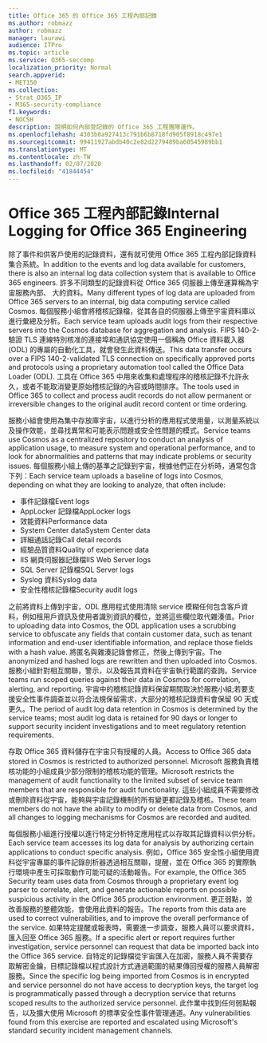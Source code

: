 ```yaml
---
title: Office 365 的 Office 365 工程內部記錄
ms.author: robmazz
author: robmazz
manager: laurawi
audience: ITPro
ms.topic: article
ms.service: O365-seccomp
localization_priority: Normal
search.appverid:
- MET150
ms.collection:
- Strat_O365_IP
- M365-security-compliance
f1.keywords:
- NOCSH
description: 說明如何內部登記錄的 Office 365 工程團隊運作。
ms.openlocfilehash: 4303b0a927413c791b6b8718fd905f8918c497e1
ms.sourcegitcommit: 99411927abdb40c2e82d2279489ba60545989bb1
ms.translationtype: MT
ms.contentlocale: zh-TW
ms.lasthandoff: 02/07/2020
ms.locfileid: "41844454"
---
```

# <a name="internal-logging-for-office-365-engineering"></a><span data-ttu-id="b7eac-103">Office 365 工程內部記錄</span><span class="sxs-lookup"><span data-stu-id="b7eac-103">Internal Logging for Office 365 Engineering</span></span>

<span data-ttu-id="b7eac-104">除了事件和供客戶使用的記錄資料，還有就可使用 Office 365 工程內部記錄資料集合系統。</span><span class="sxs-lookup"><span data-stu-id="b7eac-104">In addition to the events and log data available for customers, there is also an internal log data collection system that is available to Office 365 engineers.</span></span> <span data-ttu-id="b7eac-105">許多不同類型的記錄資料從 Office 365 伺服器上傳至運算稱為宇宙服務內部、 大的資料。</span><span class="sxs-lookup"><span data-stu-id="b7eac-105">Many different types of log data are uploaded from Office 365 servers to an internal, big data computing service called Cosmos.</span></span> <span data-ttu-id="b7eac-106">每個服務小組會將稽核記錄檔，從其各自的伺服器上傳至宇宙資料庫以進行彙總及分析。</span><span class="sxs-lookup"><span data-stu-id="b7eac-106">Each service team uploads audit logs from their respective servers into the Cosmos database for aggregation and analysis.</span></span> <span data-ttu-id="b7eac-107">FIPS 140-2-驗證 TLS 連線特別核准的連接埠和通訊協定使用一個稱為 Office 資料載入器 (ODL) 的專屬的自動化工具，就會發生此資料傳送。</span><span class="sxs-lookup"><span data-stu-id="b7eac-107">This data transfer occurs over a FIPS 140-2-validated TLS connection on specifically approved ports and protocols using a proprietary automation tool called the Office Data Loader (ODL).</span></span> <span data-ttu-id="b7eac-108">工具在 Office 365 中用來收集和處理程序的稽核記錄不允許永久，或者不能取消變更原始稽核記錄的內容或時間排序。</span><span class="sxs-lookup"><span data-stu-id="b7eac-108">The tools used in Office 365 to collect and process audit records do not allow permanent or irreversible changes to the original audit record content or time ordering.</span></span>

<span data-ttu-id="b7eac-109">服務小組會使用為集中存放庫宇宙，以進行分析的應用程式使用量，以測量系統以及操作效能，並尋找異常和可能表示問題或安全性問題的模式。</span><span class="sxs-lookup"><span data-stu-id="b7eac-109">Service teams use Cosmos as a centralized repository to conduct an analysis of application usage, to measure system and operational performance, and to look for abnormalities and patterns that may indicate problems or security issues.</span></span> <span data-ttu-id="b7eac-110">每個服務小組上傳的基準之記錄到宇宙，根據他們正在分析時，通常包含下列：</span><span class="sxs-lookup"><span data-stu-id="b7eac-110">Each service team uploads a baseline of logs into Cosmos, depending on what they are looking to analyze, that often include:</span></span>

- <span data-ttu-id="b7eac-111">事件記錄檔</span><span class="sxs-lookup"><span data-stu-id="b7eac-111">Event logs</span></span>
- <span data-ttu-id="b7eac-112">AppLocker 記錄檔</span><span class="sxs-lookup"><span data-stu-id="b7eac-112">AppLocker logs</span></span>
- <span data-ttu-id="b7eac-113">效能資料</span><span class="sxs-lookup"><span data-stu-id="b7eac-113">Performance data</span></span>
- <span data-ttu-id="b7eac-114">System Center data</span><span class="sxs-lookup"><span data-stu-id="b7eac-114">System Center data</span></span>
- <span data-ttu-id="b7eac-115">詳細通話記錄</span><span class="sxs-lookup"><span data-stu-id="b7eac-115">Call detail records</span></span>
- <span data-ttu-id="b7eac-116">經驗品質資料</span><span class="sxs-lookup"><span data-stu-id="b7eac-116">Quality of experience data</span></span>
- <span data-ttu-id="b7eac-117">IIS 網頁伺服器記錄檔</span><span class="sxs-lookup"><span data-stu-id="b7eac-117">IIS Web Server logs</span></span>
- <span data-ttu-id="b7eac-118">SQL Server 記錄檔</span><span class="sxs-lookup"><span data-stu-id="b7eac-118">SQL Server logs</span></span>
- <span data-ttu-id="b7eac-119">Syslog 資料</span><span class="sxs-lookup"><span data-stu-id="b7eac-119">Syslog data</span></span>
- <span data-ttu-id="b7eac-120">安全性稽核記錄檔</span><span class="sxs-lookup"><span data-stu-id="b7eac-120">Security audit logs</span></span>

<span data-ttu-id="b7eac-121">之前將資料上傳到宇宙，ODL 應用程式使用清除 service 模糊任何包含客戶資料，例如租用戶資訊及使用者識別資訊的欄位，並將這些欄位取代雜湊值。</span><span class="sxs-lookup"><span data-stu-id="b7eac-121">Prior to uploading data into Cosmos, the ODL application uses a scrubbing service to obfuscate any fields that contain customer data, such as tenant information and end-user identifiable information, and replace those fields with a hash value.</span></span> <span data-ttu-id="b7eac-122">將匿名與雜湊記錄會修正，然後上傳到宇宙。</span><span class="sxs-lookup"><span data-stu-id="b7eac-122">The anonymized and hashed logs are rewritten and then uploaded into Cosmos.</span></span> <span data-ttu-id="b7eac-123">服務小組針對相互關聯，警示，以及報告其資料在宇宙執行範圍的查詢。</span><span class="sxs-lookup"><span data-stu-id="b7eac-123">Service teams run scoped queries against their data in Cosmos for correlation, alerting, and reporting.</span></span> <span data-ttu-id="b7eac-124">宇宙中的稽核記錄資料保留期間取決於服務小組;若要支援安全性事件調查並以符合法規保留需求，大部分的稽核記錄資料會保留 90 天或更久。</span><span class="sxs-lookup"><span data-stu-id="b7eac-124">The period of audit log data retention in Cosmos is determined by the service teams; most audit log data is retained for 90 days or longer to support security incident investigations and to meet regulatory retention requirements.</span></span>

<span data-ttu-id="b7eac-125">存取 Office 365 資料儲存在宇宙只有授權的人員。</span><span class="sxs-lookup"><span data-stu-id="b7eac-125">Access to Office 365 data stored in Cosmos is restricted to authorized personnel.</span></span> <span data-ttu-id="b7eac-126">Microsoft 服務負責稽核功能的小組成員少部分限制的稽核功能的管理。</span><span class="sxs-lookup"><span data-stu-id="b7eac-126">Microsoft restricts the management of audit functionality to the limited subset of service team members that are responsible for audit functionality.</span></span> <span data-ttu-id="b7eac-127">這些小組成員不需要修改或刪除資料從宇宙，能夠與宇宙記錄機制的所有變更都記錄及稽核。</span><span class="sxs-lookup"><span data-stu-id="b7eac-127">These team members do not have the ability to modify or delete data from Cosmos, and all changes to logging mechanisms for Cosmos are recorded and audited.</span></span>

<span data-ttu-id="b7eac-128">每個服務小組進行授權以進行特定分析特定應用程式以存取其記錄資料以供分析。</span><span class="sxs-lookup"><span data-stu-id="b7eac-128">Each service team accesses its log data for analysis by authorizing certain applications to conduct specific analysis.</span></span> <span data-ttu-id="b7eac-129">例如，Office 365 安全性小組使用資料從宇宙專屬的事件記錄剖析器透過相互關聯，提醒，並在 Office 365 的實際執行環境中產生可採取動作可能可疑的活動報告。</span><span class="sxs-lookup"><span data-stu-id="b7eac-129">For example, the Office 365 Security team uses data from Cosmos through a proprietary event log parser to correlate, alert, and generate actionable reports on possible suspicious activity in the Office 365 production environment.</span></span> <span data-ttu-id="b7eac-130">更正弱點，並改善服務的整體效能，會使用此資料的報告。</span><span class="sxs-lookup"><span data-stu-id="b7eac-130">The reports from this data are used to correct vulnerabilities, and to improve the overall performance of the service.</span></span> <span data-ttu-id="b7eac-131">如果特定提醒或報表時，需要進一步調查，服務人員可以要求資料，匯入回至 Office 365 服務。</span><span class="sxs-lookup"><span data-stu-id="b7eac-131">If a specific alert or report requires further investigation, service personnel can request that data be imported back into the Office 365 service.</span></span> <span data-ttu-id="b7eac-132">自特定的記錄檔從宇宙匯入在加密，服務人員不需要存取解密金鑰，目標記錄檔以程式設計方式通過範圍的結果傳回授權的服務人員解密服務。</span><span class="sxs-lookup"><span data-stu-id="b7eac-132">Since the specific log being imported from Cosmos is in encrypted and service personnel do not have access to decryption keys, the target log is programmatically passed through a decryption service that returns scoped results to the authorized service personnel.</span></span> <span data-ttu-id="b7eac-133">此作業中找到任何弱點報告，以及擴大使用 Microsoft 的標準安全性事件管理通道。</span><span class="sxs-lookup"><span data-stu-id="b7eac-133">Any vulnerabilities found from this exercise are reported and escalated using Microsoft's standard security incident management channels.</span></span>

